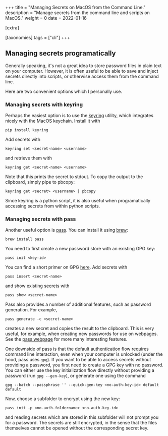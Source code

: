 +++
title = "Managing Secrets on MacOS from the Command Line."
description = "Manage secrets from the command line and scripts on MacOS."
weight = 0
date = 2022-01-16

[extra]

[taxonomies]
tags = ["cli"]
+++
## Managing secrets programatically
Generally speaking, it's not a great idea to store password files in plain text on your computer.
However, it is often useful to be able to save and inject secrets directly into scripts, or otherwise access them from the command line.

Here are two convenient options which I personally use.

### Managing secrets with keyring
Perhaps the easiest option is to use the [keyring](https://pypi.org/project/keyring/) utility, which integrates nicely with the MacOS keychain.
Install it with
```
pip install keyring
```
Add secrets with
```
keyring set <secret-name> <username>
```
and retrieve them with
```
keyring get <secret-name> <username>
```
Note that this prints the secret to stdout.
To copy the output to the clipboard, simply pipe to pbcopy:
```
keyring get <secret> <username> | pbcopy
```
Since keyring is a python script, it is also useful when programatically accessing secrets from within python scripts.

### Managing secrets with pass
Another useful option is [pass](https://www.passwordstore.org/).
You can install it using [brew](https://brew.sh/):
```
brew install pass
```
You need to first create a new password store with an existing GPG key:
```
pass init <key-id>
```
You can find a short primer on GPG [here](@/writing/sharing_secrets_with_gnupg.md).
Add secrets with
```
pass insert <secret-name>
```
and show existing secrets with
```
pass show <secret-name>
```

Pass also provides a number of additional features, such as password generation.
For example,
```
pass generate -c <secret-name>
```
creates a new secret and copies the result to the clipboard.
This is very useful, for example, when creating new passwords for use on webpages.
See the [pass webpage](https://www.passwordstore.org/) for more many interesting features.

One downside of pass is that the default authentication flow requires command line interaction, even when your computer is unlocked (under the hood, pass uses `gpg`).
If you want to be able to access secrets without providing a password, you first need to create a GPG key with no password.
You can either use the key initialization flow directly without providing a password (run `gpg --gen-key`), or generate one using the command
```
gpg --batch --passphrase '' --quick-gen-key <no-auth-key-id> default default
```
Now, choose a subfolder to encrypt using the new key:
```
pass init -p <no-auth-foldername> <no-auth-key-id>
```
and reading secrets which are stored in this subfolder will not prompt you for a password.
The secrets are still encrypted, in the sense that the files themselves cannot be opened without the corresponding secret key.
